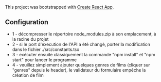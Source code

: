 This project was bootstrapped with [Create React App](https://github.com/facebook/create-react-app).

## Configuration

* 1 - décompresser le répertoire node_modules.zip à son emplacement, à la racine du projet
* 2 - si le port d'execution de l'API a été changé, porter la modification dans le fichier ./src/constants.tsx
* 3 - exécuter ensuite classiquement la commande "npm install" et "npm start" pour lancer le programme
* 4 - veuillez simplement ajouter quelques genres de films (cliquer sur "genres" depuis le header), le validateur du formulaire 
empêche la création de film
